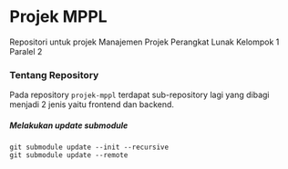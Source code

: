 # Projek MPPL

Repositori untuk projek Manajemen Projek Perangkat Lunak Kelompok 1 Paralel 2

### Tentang Repository

Pada repository `projek-mppl` terdapat sub-repository lagi yang dibagi menjadi 2 jenis yaitu frontend dan backend.

##### Melakukan update submodule

```
git submodule update --init --recursive
git submodule update --remote
```
